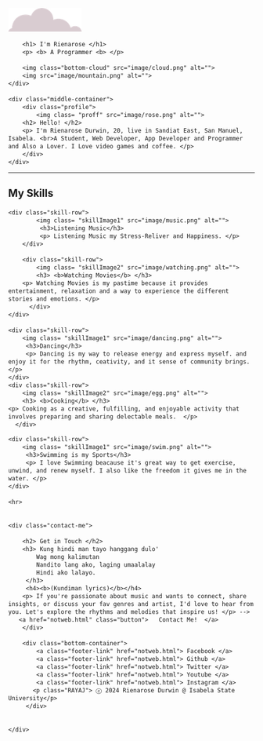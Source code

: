 <!DOCTYPE html>
<html lang="en">
<head>
    <meta charset="UTF-8">
    <meta http-equiv="X-UA-Compatible" content="IE=edge">
    <meta name="viewport" content="width=device-width, initial-scale=1.0">
    <link rel="icon" href="image/mountain.png">
    <link rel="stylesheet" href="css/style.css">
    <link rel="stylesheet" href="kulit.html">
    <link rel="preconnect" href="https://fonts.googleapis.com">
    <link rel="preconnect" href="https://fonts.gstatic.com" crossorigin>
    <link href="https://fonts.googleapis.com/css2?family=Indie+Flower&display=swap" rel="stylesheet">
    <link rel="preconnect" href="https://fonts.googleapis.com">
    <link rel="preconnect" href="https://fonts.gstatic.com" crossorigin>
    <link href="https://fonts.googleapis.com/css2?family=Indie+Flower&family=Nerko+One&display=swap" rel="stylesheet">
    

</head>
<body>
    <div class="top-container">
        <img class="top-cloud" src="image/cloud.png" alt="">

        <h1> I'm Rienarose </h1>
        <p> <b> A Programmer <b> </p>

        <img class="bottom-cloud" src="image/cloud.png" alt="">
        <img src="image/mountain.png" alt="">
    </div>    
      
    <div class="middle-container">
        <div class="profile">
            <img class= "proff" src="image/rose.png" alt="">
        <h2> Hello! </h2>
        <p> I'm Rienarose Durwin, 20, live in Sandiat East, San Manuel, Isabela. <br>A Student, Web Developer, App Developer and Programmer and Also a Lover. I Love video games and coffee. </p>
        </div>
    </div>
 <hr>
    <div class="skills"></div>
    <h2><b> My Skills </b></h2>
    
    <div class="skill-row">
            <img class= "skillImage1" src="image/music.png" alt="">
             <h3>Listening Music</h3>
             <p> Listening Music my Stress-Reliver and Happiness. </p>
        </div>
    
        <div class="skill-row">
            <img class= "skillImage2" src="image/watching.png" alt="">
            <h3> <b>Watching Movies</b> </h3>
        <p> Watching Movies is my pastime because it provides  entertainment, relaxation and a way to experience the different stories and emotions. </p>
          </div>
    </div>

    <div class="skill-row">
        <img class= "skillImage1" src="image/dancing.png" alt="">
         <h3>Dancing</h3>
         <p> Dancing is my way to release energy and express myself. and enjoy it for the rhythm, ceativity, and it sense of community brings.  </p>
    </div>
    <div class="skill-row">
        <img class= "skillImage2" src="image/egg.png" alt="">
        <h3> <b>Cooking</b> </h3>
    <p> Cooking as a creative, fulfilling, and enjoyable activity that involves preparing and sharing delectable meals.  </p>
      </div>
</div>
    
    <div class="skill-row">
        <img class= "skillImage1" src="image/swim.png" alt="">
         <h3>Swimming is my Sports</h3>
         <p> I love Swimming beacause it's great way to get exercise, unwind, and renew myself. I also like the freedom it gives me in the water. </p>
    </div>

    <hr>


    <div class="contact-me">
        
        <h2> Get in Touch </h2>
        <h3> Kung hindi man tayo hanggang dulo'
            Wag mong kalimutan
            Nandito lang ako, laging umaalalay
            Hindi ako lalayo.
         </h3>
         <h4><b>(Kundiman lyrics)</b></h4>
        <p> If you're passionate about music and wants to connect, share insights, or discuss your fav genres and artist, I'd love to hear from you. Let's explore the rhythms and melodies that inspire us! </p> -->
       <a href="notweb.html" class="button">   Contact Me!  </a>
        </div>
       
        <div class="bottom-container">
            <a class="footer-link" href="notweb.html"> Facebook </a>
            <a class="footer-link" href="notweb.html"> Github </a>
            <a class="footer-link" href="notweb.html"> Twitter </a>
            <a class="footer-link" href="notweb.html"> Youtube </a>
            <a class="footer-link" href="notweb.html"> Instagram </a>
           <p class="RAYAJ"> ⓒ 2024 Rienarose Durwin @ Isabela State University</p> 
         </div>
       
    
    </div>

</body>
</html>
